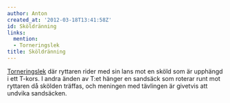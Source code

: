 ```yaml
---
author: Anton
created_at: '2012-03-18T13:41:58Z'
id: Sköldränning
links:
  mention:
  - Torneringslek
title: Sköldränning
---
```


[Torneringslek] där ryttaren rider med sin lans mot en sköld som är upphängd i ett T-kors. I andra
änden av T:et hänger en sandsäck som roterar runt mot ryttaren då skölden träffas, och meningen med
tävlingen är givetvis att undvika sandsäcken.

  [Torneringslek]: Torneringslek
